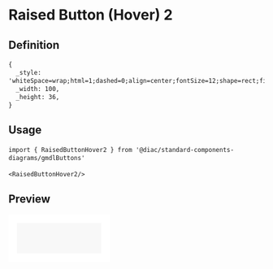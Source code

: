 # Raised Button (Hover) 2

## Definition

```
{
  _style: 'whiteSpace=wrap;html=1;dashed=0;align=center;fontSize=12;shape=rect;fillColor=#cccccc;opacity=15;strokeColor=none;fontStyle=1;fontColor=#ffffff;shadow=0;',
  _width: 100,
  _height: 36,
}
```

## Usage

```
import { RaisedButtonHover2 } from '@diac/standard-components-diagrams/gmdlButtons'

<RaisedButtonHover2/>
```

## Preview

<img src="./raised-button-hover-2.png" width="200"/>
